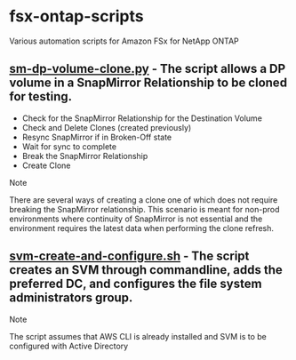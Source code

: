 # fsx-ontap-scripts
Various automation scripts for Amazon FSx for NetApp ONTAP

## [sm-dp-volume-clone.py](/python/sm-dp-volume-clone.py) - The script allows a DP volume in a SnapMirror Relationship to be cloned for testing. 
- Check for the SnapMirror Relationship for the Destination Volume
- Check and Delete Clones (created previously)
- Resync SnapMirror if in Broken-Off state
- Wait for sync to complete
- Break the SnapMirror Relationship
- Create Clone

> [!NOTE]
> There are several ways of creating a clone one of which does not require breaking the SnapMirror relationship. This scenario is meant for non-prod environments where continuity of SnapMirror is not essential and the environment requires the latest data when performing the clone refresh.


## [svm-create-and-configure.sh](/shell/svm-create-and-configure.sh) - The script creates an SVM through commandline, adds the preferred DC, and configures the file system administrators group. 

> [!NOTE]
> The script assumes that AWS CLI is already installed and SVM is to be configured with Active Directory